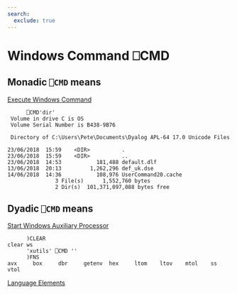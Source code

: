 ```yaml
---
search:
  exclude: true
---
```






<h1 class="heading"><span class="name">Windows Command</span> <span class="command">⎕CMD</span></h1>


## Monadic `⎕CMD` means


[Execute Windows Command](execute-windows-command.md)
```apl
      ⎕CMD'dir'
 Volume in drive C is OS
 Volume Serial Number is B438-9B76

 Directory of C:\Users\Pete\Documents\Dyalog APL-64 17.0 Unicode Files

23/06/2018  15:59    <DIR>          .
23/06/2018  15:59    <DIR>          ..
23/06/2018  14:53           181,488 default.dlf
13/06/2018  20:13         1,262,296 def_uk.dse
14/06/2018  14:36           108,976 UserCommand20.cache
               3 File(s)      1,552,760 bytes
               2 Dir(s)  101,371,097,088 bytes free

```

## Dyadic `⎕CMD` means


[Start Windows Auxiliary Processor](start-windows-auxiliary-processor.md)
```apl
      )CLEAR
clear ws
      'xutils' ⎕CMD ''
      )FNS
avx     box     dbr     getenv  hex     ltom    ltov    mtol    ss      vtol

```


[Language Elements](../symbols/language-elements.md)


